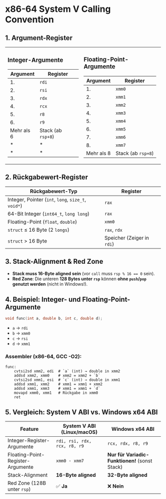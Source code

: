 # x86-64 System V Calling Convention

## 1. Argument-Register

<table>
<tr>
<td>

### Integer-Argumente
| Argument | Register |
|----------|---------|
| 1. | `rdi` |
| 2. | `rsi` |
| 3. | `rdx` |
| 4. | `rcx` |
| 5. | `r8` |
| 6. | `r9` |
| Mehr als 6 | Stack (ab `rsp+8`) |
|* |* |
|* |* |

</td>
<td>

### Floating-Point-Argumente
| Argument | Register |
|----------|---------|
| 1. | `xmm0` |
| 2. | `xmm1` |
| 3. | `xmm2` |
| 4. | `xmm3` |
| 5. | `xmm4` |
| 6. | `xmm5` |
| 7. | `xmm6` |
| 8. | `xmm7` |
| Mehr als 8 | Stack (ab `rsp+8`) |

</td>
</tr>
</table>

## 2. Rückgabewert-Register
| **Rückgabewert-Typ** | **Register** |
|-----------------|----------------|
| Integer, Pointer (`int`, `long`, `size_t`, `void*`) | `rax` |
| 64-Bit Integer (`int64_t`, `long long`) | `rax` |
| Floating-Point (`float`, `double`) | `xmm0` |
| `struct` ≤ 16 Byte (2 `longs`) | `rax`, `rdx` |
| `struct` > 16 Byte | Speicher (Zeiger in `rdi`) |

## 3. Stack-Alignment & Red Zone
- **Stack muss 16-Byte aligned sein** (vor `call` muss `rsp % 16 == 0` sein).
- **Red Zone**: Die unteren **128 Bytes unter `rsp`** können **ohne `push`/`pop` genutzt werden** (nicht in Windows!).

## 4. Beispiel: Integer- und Floating-Point-Argumente
```cpp
void func(int a, double b, int c, double d);
```
- `a` → `rdi`
- `b` → `xmm0`
- `c` → `rsi`
- `d` → `xmm1`

### Assembler (x86-64, GCC -O2):
```assembly
func:
    cvtsi2sd xmm2, edi  # `a` (int) → double in xmm2
    addsd xmm2, xmm0    # xmm2 = xmm2 + `b`
    cvtsi2sd xmm1, esi  # `c` (int) → double in xmm1
    addsd xmm1, xmm2    # xmm1 = xmm1 + xmm2
    addsd xmm1, xmm3    # xmm1 = xmm1 + `d`
    movapd xmm0, xmm1   # Rückgabe in xmm0
    ret
```

## 5. Vergleich: System V ABI vs. Windows x64 ABI
| **Feature** | **System V ABI (Linux/macOS)** | **Windows x64 ABI** |
|-------------|----------------|---------------|
| Integer-Register-Argumente | `rdi, rsi, rdx, rcx, r8, r9` | `rcx, rdx, r8, r9` |
| Floating-Point-Register-Argumente | `xmm0 - xmm7` | **Nur für Variadic-Funktionen!** (sonst Stack) |
| Stack-Alignment | **16-Byte aligned** | **32-Byte aligned** |
| Red Zone (128B unter `rsp`) | ✅ **Ja** | ❌ **Nein** |



